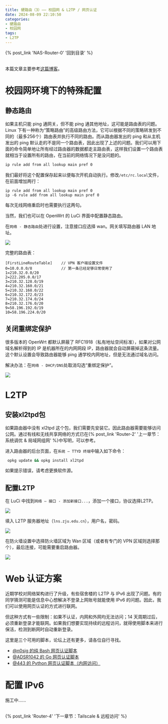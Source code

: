 ```yaml
---
title: 硬路由（3）—— 校园网 & L2TP / 网页认证
date: 2024-08-09 22:10:50
categories:
- 硬路由
- 校园网
tags:
- L2TP
---
```


{% post_link 'NAS-Router-0' '回到目录' %}
<br/>
<br/>

本篇文章主要参考[这篇博客](https://kb5000.github.io/2020/11/21/OpenWrt%E8%BF%9E%E6%8E%A5%E6%A0%A1%E5%9B%AD%E7%BD%91L2TP%E7%8E%AF%E5%A2%83%E7%BD%91%E7%BB%9C%E9%85%8D%E7%BD%AE%E8%AF%A6%E8%A7%A3/ "这篇博客")。

# 校园网环境下的特殊配置

## 静态路由

如果主机只能 ping 通网关，但不能 ping 通其他地址，这可能是路由表的问题。Linux 下有一种称为“策略路由”的高级路由方法，它可以根据不同的策略转发到不同的（最多256个）路由表并执行不同的路由。而从路由器发出的 ping 和从主机发出的 ping 默认走的不是同一个路由表，因此出现了上述的问题。我们可以用下面的命令简单地让所有经过路由器的数据都走主路由表，这样我们设置一个路由表就相当于设置所有的路由，在当前的网络情况下是没问题的。

```bash
ip rule add from all lookup main pref 0

```

我们最好将这个配置保存起来以便每次开机自动执行。修改`/etc/rc.local`文件，在前面增加两行：

```text
ip rule add from all lookup main pref 0
ip -6 rule add from all lookup main pref 0

```

每次无线网络重启时也需要执行这两句。

当然，我们也可以在 OpenWrt 的 LuCi 界面中配置静态路由。

在`网络 - 静态路由`处进行设置，注意接口应选择 wan。网关填写路由器 LAN 地址。

![](image_5U2ItAVWxY.png)

完整的路由表：

```text
[FirstLineRouteTable]    // VPN 客户端设置文件
0=10.0.0.0/8             // 第一条已经足够日常使用了 
1=210.32.0.0/20
2=222.205.0.0/17
3=210.32.128.0/19
4=210.32.160.0/21
5=210.32.168.0/22
6=210.32.172.0/23
7=210.32.174.0/24
8=210.32.176.0/20
9=58.196.192.0/19
10=58.196.224.0/20
```

## 关闭重绑定保护

很多版本的 OpenWrt 都默认屏蔽了 RFC1918（私有地址空间标准），如果对公网域名解析得到的 IP 是机器所在的内网网段 IP，路由器就会自动屏蔽掉这条流量。这个默认设置会导致路由器能够 ping 通学校内网地址，但是无法通过域名访问。

解决办法：在`网络 - DHCP/DNS`处取消勾选“重绑定保护”。

![](image_gIYAFViAok.png)

# L2TP

## 安装xl2tpd包

如果路由器中没有 xl2tpd 这个包，我们需要先安装它。因此路由器需要能够访问公网。通过有线和无线共享网络的方式已在{% post_link 'Router-2' '上一章节：系统调优 & 局域网组网' %}中写明，可以参考。

进入路由器的后台页面，在`系统 – TTYD 终端`中输入如下命令：

```bash
 opkg update && opkg install xl2tpd
```

如果提示错误，请考虑更换软件源。

## 配置L2TP

在 LuCi 中找到`网络 – 接口 - 添加新接口...`，添加一个接口，协议选择L2TP。

![](image_okkB0etBpd.png)

填入 L2TP 服务器地址（`lns.zju.edu.cn`），用户名，密码。

![](image_WK4OdGBEom.png)

在防火墙设置中选择防火墙区域为 Wan 区域（或者有专门的 VPN 区域则选择那个），最后连接，可能需要重启路由器。

![](image_bEIFMqz35C.png)

# Web 认证方案

近期学校对网络架构进行了升级，有些宿舍楼的 L2TP 与 IPv6 出现了问题。有的同学猜测可能是信息中心想解决不登录上网账号就能使用 IPv6 的问题。因此，我们可以使用网页认证的方式进行联网。

但这种方式有一些限制：如果不认证，内网和外网均无法访问；14 天周期过后，必须重新登录才能联网。如果我们想要实现持续的远程访问，就得使用脚本来进行保活，检测到断网时自动重新登录。

这里是三个可用的脚本，论坛上还有更多，请各位自行寻找。

- [@n0sig 的纯 Bash 网页认证脚本](https://github.com/n0sig/ZJU-Web-Auth-Bash "@n0sig 的纯 Bash 网页认证脚本")
- [@ADSR1042 的 Go 网页认证脚本](https://github.com/ADSR1042/zju-web-login-lite "@ADSR1042 的 Go 网页认证脚本")
- [@443 的 Python 网页认证脚本（内网访问）](https://www.cc98.org/topic/4898875 "@443 的 Python 网页认证脚本（内网访问）")

# 配置 IPv6

施工中......

<br/>
{% post_link 'Router-4' '下一章节：Tailscale & 远程访问' %}

